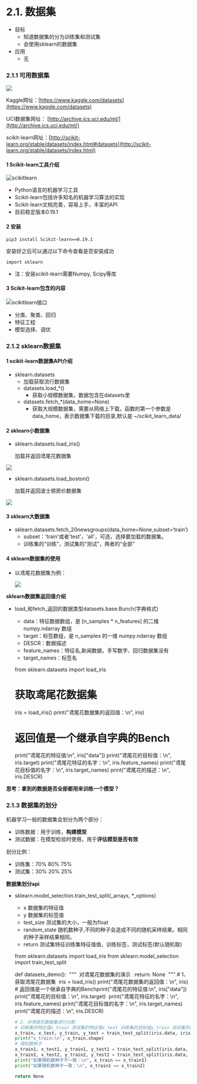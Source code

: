 # 2.1. 数据集

*   目标
    *   知道数据集的分为训练集和测试集
    *   会使用sklearn的数据集
*   应用
    *   无

### 2.1.1 可用数据集

![](../images/可用数据集.png)

Kaggle网址：[https://www.kaggle.com/datasets](https://www.kaggle.com/datasets)

UCI数据集网址： [http://archive.ics.uci.edu/ml/](http://archive.ics.uci.edu/ml/)

scikit-learn网址：[http://scikit-learn.org/stable/datasets/index.html#datasets](http://scikit-learn.org/stable/datasets/index.html)

#### 1 Scikit-learn工具介绍

![scikitlearn](../images/scikitlearn.png)

*   Python语言的机器学习工具
*   Scikit-learn包括许多知名的机器学习算法的实现
*   Scikit-learn文档完善，容易上手，丰富的API
*   目前稳定版本0.19.1

#### 2 安装

    pip3 install Scikit-learn==0.19.1


安装好之后可以通过以下命令查看是否安装成功

    import sklearn


*   注：安装scikit-learn需要Numpy, Scipy等库

#### 3 Scikit-learn包含的内容

![scikitlearn接口](../images/scikitlearn接口.png)

*   分类、聚类、回归
*   特征工程
*   模型选择、调优

### 2.1.2 sklearn数据集

#### 1 scikit-learn数据集API介绍

*   sklearn.datasets
    *   加载获取流行数据集
    *   datasets.load_*()
        *   获取小规模数据集，数据包含在datasets里
    *   datasets.fetch_*(data_home=None)
        *   获取大规模数据集，需要从网络上下载，函数的第一个参数是data\_home，表示数据集下载的目录,默认是 ~/scikit\_learn_data/

#### 2 sklearn小数据集

* sklearn.datasets.load_iris()

  加载并返回鸢尾花数据集


![](../images/鸢尾花数据集.png)

* sklearn.datasets.load_boston()

  加载并返回波士顿房价数据集


![](../images/波士顿房价数据集.png)

#### 3 sklearn大数据集

*   sklearn.datasets.fetch\_20newsgroups(data\_home=None,subset=‘train’)
    *   subset：'train'或者'test'，'all'，可选，选择要加载的数据集。
    *   训练集的“训练”，测试集的“测试”，两者的“全部”

#### 4 sklearn数据集的使用

* 以鸢尾花数据集为例：

  ![](../images/鸢尾花数据集使用.png)


**sklearn数据集返回值介绍**

* load_和fetch_返回的数据类型datasets.base.Bunch(字典格式)
  *   data：特征数据数组，是 \[n\_samples * n\_features\] 的二维 numpy.ndarray 数组
  *   target：标签数组，是 n_samples 的一维 numpy.ndarray 数组
  *   DESCR：数据描述
  *   feature_names：特征名,新闻数据，手写数字、回归数据集没有
  *   target_names：标签名

  from sklearn.datasets import load_iris
  # 获取鸢尾花数据集
  iris = load_iris()
  print("鸢尾花数据集的返回值：\n", iris)
  # 返回值是一个继承自字典的Bench
  print("鸢尾花的特征值:\n", iris["data"])
  print("鸢尾花的目标值：\n", iris.target)
  print("鸢尾花特征的名字：\n", iris.feature_names)
  print("鸢尾花目标值的名字：\n", iris.target_names)
  print("鸢尾花的描述：\n", iris.DESCR)


**思考：拿到的数据是否全部都用来训练一个模型？**

### 2.1.3 数据集的划分

机器学习一般的数据集会划分为两个部分：

*   训练数据：用于训练，**构建模型**
*   测试数据：在模型检验时使用，用于**评估模型是否有效**

划分比例：

*   训练集：70% 80% 75%
*   测试集：30% 20% 25%

**数据集划分api**

* sklearn.model\_selection.train\_test_split(_arrays, *_options)
  *   x 数据集的特征值
  *   y 数据集的标签值
  *   test_size 测试集的大小，一般为float
  *   random_state 随机数种子,不同的种子会造成不同的随机采样结果。相同的种子采样结果相同。
  *   return 测试集特征训练集特征值值，训练标签，测试标签(默认随机取)

  from sklearn.datasets import load_iris
  from sklearn.model_selection import train_test_split


  def datasets_demo():
  ​    """
  ​    对鸢尾花数据集的演示
  ​    :return: None
  ​    """
  ​    # 1、获取鸢尾花数据集
  ​    iris = load_iris()
  ​    print("鸢尾花数据集的返回值：\n", iris)
  ​    # 返回值是一个继承自字典的Bench
  ​    print("鸢尾花的特征值:\n", iris["data"])
  ​    print("鸢尾花的目标值：\n", iris.target)
  ​    print("鸢尾花特征的名字：\n", iris.feature_names)
  ​    print("鸢尾花目标值的名字：\n", iris.target_names)
  ​    print("鸢尾花的描述：\n", iris.DESCR)

  ```python
  # 2、对鸢尾花数据集进行分割
  # 训练集的特征值x_train 测试集的特征值x_test 训练集的目标值y_train 测试集的目标值y_test
  x_train, x_test, y_train, y_test = train_test_split(iris.data, iris.target, random_state=22)
  print("x_train:\n", x_train.shape)
  # 随机数种子
  x_train1, x_test1, y_train1, y_test1 = train_test_split(iris.data, iris.target, random_state=6)
  x_train2, x_test2, y_train2, y_test2 = train_test_split(iris.data, iris.target, random_state=6)
  print("如果随机数种子不一致：\n", x_train == x_train1)
  print("如果随机数种子一致：\n", x_train1 == x_train2)
  
  return None
  ```

